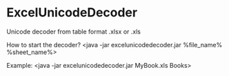 # ExcelUnicodeDecoder
Unicode decoder from table format .xlsx or .xls

How to start the decoder?
<java -jar excelunicodedecoder.jar %file_name% %sheet_name%>

Example:
<java -jar excelunicodedecoder.jar MyBook.xls Books>
